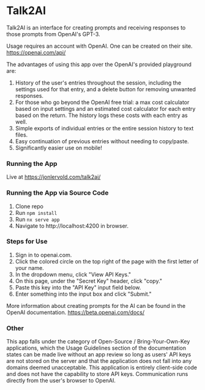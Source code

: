 # Talk2AI

Talk2AI is an interface for creating prompts and receiving responses to those prompts from OpenAI's GPT-3.

Usage requires an account with OpenAI. One can be created on their site. https://openai.com/api/

The advantages of using this app over the OpenAI's provided playground are:

1. History of the user's entries throughout the session, including the settings used for that entry, and a delete button for removing unwanted responses.
2. For those who go beyond the OpenAI free trial: a max cost calculator based on input settings and an estimated cost calculator for each entry based on the return. The history logs these costs with each entry as well.
3. Simple exports of individual entries or the entire session history to text files.
4. Easy continuation of previous entries without needing to copy/paste.
5. Significantly easier use on mobile!

### Running the App

Live at https://jonlervold.com/talk2ai/

### Running the App via Source Code

1. Clone repo
2. Run <code>npm install</code>
3. Run <code>nx serve app</code>
4. Navigate to http://localhost:4200 in browser.

### Steps for Use

1. Sign in to openai.com.
2. Click the colored circle on the top right of the page with the first letter of your name.
3. In the dropdown menu, click "View API Keys."
4. On this page, under the "Secret Key" header, click "copy."
5. Paste this key into the "API Key" input field below.
6. Enter something into the input box and click "Submit."

More information about creating prompts for the AI can be found in the OpenAI documentation. https://beta.openai.com/docs/

### Other

This app falls under the category of Open-Source / Bring-Your-Own-Key applications, which the Usage Guidelines section of the documentation states can be made live without an app review so long as users' API keys are not stored on the server and that the application does not fall into any domains deemed unacceptable. This application is entirely client-side code and does not have the capability to store API keys. Communication runs directly from the user's browser to OpenAI.
